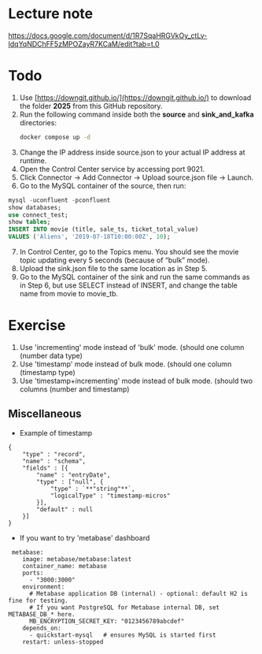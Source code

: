 # Lecture note
https://docs.google.com/document/d/1R7SqaHRGVkOy_ctLv-IdqYqNDChFF5zMPOZayR7KCaM/edit?tab=t.0

# Todo
1. Use [https://downgit.github.io/](https://downgit.github.io/) to download the folder **2025** from this GitHub repository.  
2. Run the following command inside both the **source** and **sink_and_kafka** directories:  
   ```bash
   docker compose up -d
   ```
3. Change the IP address inside source.json to your actual IP address at runtime.
4. Open the Control Center service by accessing port 9021.
5. Click Connector → Add Connector → Upload source.json file → Launch.
6. Go to the MySQL container of the source, then run:
```sql
mysql -uconfluent -pconfluent
show databases;
use connect_test;
show tables;
INSERT INTO movie (title, sale_ts, ticket_total_value) 
VALUES ('Aliens', '2019-07-18T10:00:00Z', 10);
```
7. In Control Center, go to the Topics menu. You should see the movie topic updating every 5 seconds (because of “bulk” mode).
8. Upload the sink.json file to the same location as in Step 5.
9. Go to the MySQL container of the sink and run the same commands as in Step 6, but use SELECT instead of INSERT, and change the table name from movie to movie_tb.

# Exercise
1. Use 'incrementing' mode instead of 'bulk' mode. (should one column (number data type)
2. Use 'timestamp' mode instead of bulk mode. (should one column (timestamp type)
3. Use 'timestamp+incrementing' mode instead of bulk mode. (should two columns (number and timestamp)

## Miscellaneous
- Example of timestamp
```
{
    "type" : "record",
    "name" : "schema",
    "fields" : [{
        "name" : "entryDate",
        "type" : ["null", {
            "type" : `**"string"**`,
            "logicalType" : "timestamp-micros"
        }],
        "default" : null
    }]
}
```
- If you want to try 'metabase' dashboard
```
 metabase:
    image: metabase/metabase:latest
    container_name: metabase
    ports:
      - "3000:3000"
    environment:
      # Metabase application DB (internal) - optional: default H2 is fine for testing.
      # If you want PostgreSQL for Metabase internal DB, set METABASE_DB_* here.
      MB_ENCRYPTION_SECRET_KEY: "0123456789abcdef"
    depends_on:
      - quickstart-mysql   # ensures MySQL is started first
    restart: unless-stopped
```
